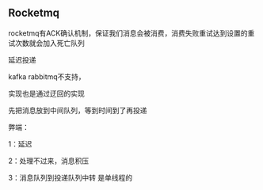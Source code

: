 ##  Rocketmq

rocketmq有ACK确认机制，保证我们消息会被消费，消费失败重试达到设置的重试次数就会加入死亡队列

延迟投递

kafka  rabbitmq不支持，

实现也是通过迂回的实现

先把消息放到中间队列，等到时间到了再投递

弊端：

1：延迟

2：处理不过来，消息积压

3：消息队列到投递队列中转 是单线程的

